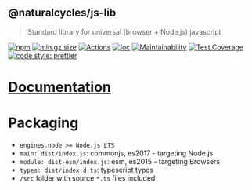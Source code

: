 ## @naturalcycles/js-lib

> Standard library for universal (browser + Node.js) javascript

[![npm](https://img.shields.io/npm/v/@naturalcycles/js-lib/latest.svg)](https://www.npmjs.com/package/@naturalcycles/js-lib)
[![min.gz size](https://badgen.net/bundlephobia/minzip/@naturalcycles/js-lib)](https://bundlephobia.com/result?p=@naturalcycles/js-lib)
[![Actions](https://github.com/NaturalCycles/js-lib/workflows/default/badge.svg)](https://github.com/NaturalCycles/js-lib/actions)
[![loc](https://badgen.net/codeclimate/loc/NaturalCycles/js-lib)](https://github.com/NaturalCycles/js-lib)
[![Maintainability](https://api.codeclimate.com/v1/badges/c2dc8d53bd79f79b1d8b/maintainability)](https://codeclimate.com/github/NaturalCycles/js-lib/maintainability)
[![Test Coverage](https://api.codeclimate.com/v1/badges/c2dc8d53bd79f79b1d8b/test_coverage)](https://codeclimate.com/github/NaturalCycles/js-lib/test_coverage)
[![code style: prettier](https://img.shields.io/badge/code_style-prettier-ff69b4.svg?style=flat-square)](https://github.com/prettier/prettier)

# [Documentation](https://naturalcycles.github.io/js-lib/)

# Packaging

- `engines.node >= Node.js LTS`
- `main: dist/index.js`: commonjs, es2017 - targeting Node.js
- `module: dist-esm/index.js`: esm, es2015 - targeting Browsers
- `types: dist/index.d.ts`: typescript types
- `/src` folder with source `*.ts` files included
